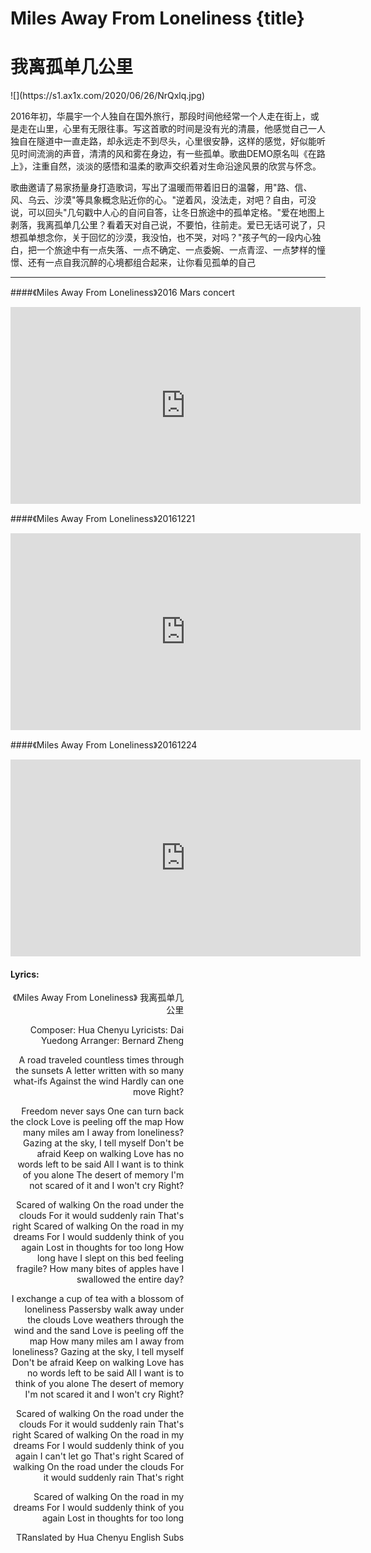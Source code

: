 # Miles Away From Loneliness {title}
# 我离孤单几公里
<div class="background" markdown="1">
![](https://s1.ax1x.com/2020/06/26/NrQxlq.jpg)
</div>

2016年初，华晨宇一个人独自在国外旅行，那段时间他经常一个人走在街上，或是走在山里，心里有无限往事。写这首歌的时间是没有光的清晨，他感觉自己一人独自在隧道中一直走路，却永远走不到尽头，心里很安静，这样的感觉，好似能听见时间流淌的声音，清清的风和雾在身边，有一些孤单。歌曲DEMO原名叫《在路上》，注重自然，淡淡的感悟和温柔的歌声交织着对生命沿途风景的欣赏与怀念。

歌曲邀请了易家扬量身打造歌词，写出了温暖而带着旧日的温馨，用"路、信、风、乌云、沙漠"等具象概念贴近你的心。"逆着风，没法走，对吧？自由，可没说，可以回头"几句戳中人心的自问自答，让冬日旅途中的孤单定格。"爱在地图上剥落，我离孤单几公里？看着天对自己说，不要怕，往前走。爱已无话可说了，只想孤单想念你，关于回忆的沙漠，我没怕，也不哭，对吗？"孩子气的一段内心独白，把一个旅途中有一点失落、一点不确定、一点委婉、一点青涩、一点梦样的憧憬、还有一点自我沉醉的心境都组合起来，让你看见孤单的自己

---------------------------------

####《Miles Away From Loneliness》2016 Mars concert

<iframe width="560" height="315" src="https://www.youtube.com/embed/J6taOlkUaZo" frameborder="0" allow="accelerometer; autoplay; encrypted-media; gyroscope; picture-in-picture" allowfullscreen></iframe>

####《Miles Away From Loneliness》20161221 

<iframe width="560" height="315" sandbox="allow-same-origin allow-scripts allow-popups" src="https://video.ploud.jp/videos/embed/34e76deb-1c9b-475a-afce-5bce08e9331a" frameborder="0" allowfullscreen></iframe>

####《Miles Away From Loneliness》20161224 

<iframe width="560" height="315" sandbox="allow-same-origin allow-scripts allow-popups" src="https://video.ploud.jp/videos/embed/17910705-9353-4a08-9c99-77791085812c" frameborder="0" allowfullscreen></iframe>

#### Lyrics:
<div class="box">
<div class="lyrics" style="width: 55%; text-align: right">
《Miles Away From Loneliness》
      我离孤单几公里
   
Composer: Hua Chenyu
Lyricists: Dai Yuedong
Arranger: Bernard Zheng

A road traveled countless times through the sunsets
A letter written with so many what-ifs
Against the wind
Hardly can one move
Right?

Freedom never says
One can turn back the clock
Love is peeling off the map
How many miles am I away from loneliness?
Gazing at the sky, I tell myself
Don't be afraid
Keep on walking
Love has no words left to be said
All I want is to think of you alone
The desert of memory
I'm not scared of it and I won't cry
Right?

Scared of walking
On the road under the clouds
For it would suddenly rain
That's right
Scared of walking
On the road in my dreams
For I would suddenly think of you again
Lost in thoughts for too long
How long have I slept on this bed feeling fragile?
How many bites of apples have I swallowed the entire day?

I exchange a cup of tea
with a blossom of loneliness
Passersby walk away under the clouds
Love weathers through the wind and the sand
Love is peeling off the map
How many miles am I away from loneliness?
Gazing at the sky, I tell myself
Don't be afraid
Keep on walking
Love has no words left to be said
All I want is to think of you alone
The desert of memory
I'm not scared it and I won't cry
Right?

Scared of walking
On the road under the clouds
For it would suddenly rain
That's right
Scared of walking
On the road in my dreams
For I would suddenly think of you again
I can't let go
That's right
Scared of walking
On the road under the clouds
For it would suddenly rain
That's right

Scared of walking
On the road in my dreams
For I would suddenly think of you again
Lost in thoughts for too long

TRanslated by Hua Chenyu English Subs
</div>
